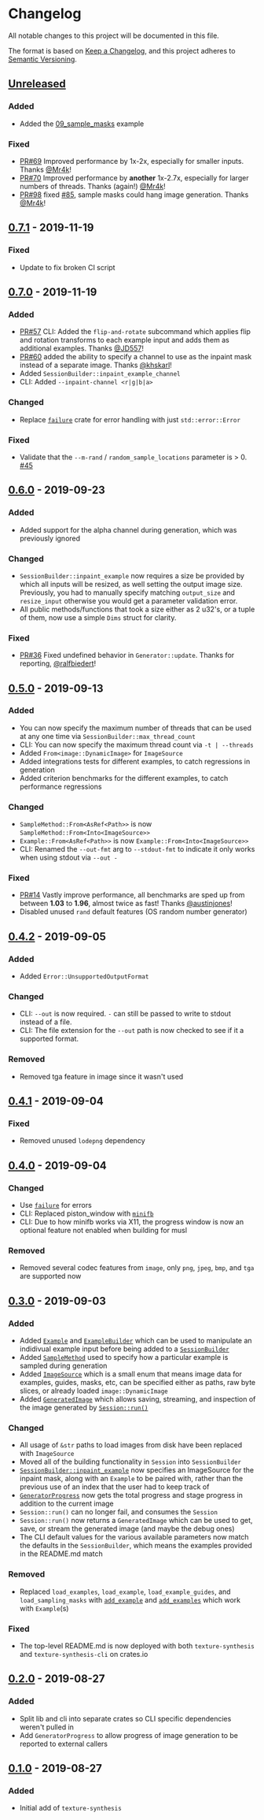 # Changelog
All notable changes to this project will be documented in this file.

The format is based on [Keep a Changelog](https://keepachangelog.com/en/1.0.0/),
and this project adheres to [Semantic Versioning](https://semver.org/spec/v2.0.0.html).

## [Unreleased]
### Added
- Added the [09_sample_masks](lib/examples/09_sample_masks.rs) example

### Fixed
- [PR#69](https://github.com/EmbarkStudios/texture-synthesis/pull/69) Improved performance by 1x-2x, especially for smaller inputs. Thanks [@Mr4k](https://github.com/Mr4k)!
- [PR#70](https://github.com/EmbarkStudios/texture-synthesis/pull/70) Improved performance by **another** 1x-2.7x, especially for larger numbers of threads. Thanks (again!) [@Mr4k](https://github.com/Mr4k)!
- [PR#98](https://github.com/EmbarkStudios/texture-synthesis/pull/98) fixed [#85](https://github.com/EmbarkStudios/texture-synthesis/issues/85), sample masks could hang image generation. Thanks [@Mr4k](https://github.com/Mr4k)!

## [0.7.1] - 2019-11-19
### Fixed
- Update to fix broken CI script

## [0.7.0] - 2019-11-19
### Added
- [PR#57](https://github.com/EmbarkStudios/texture-synthesis/pull/57) CLI: Added the `flip-and-rotate` subcommand which applies flip and rotation transforms to each example input and adds them as additional examples. Thanks [@JD557](https://github.com/JD557)!
- [PR#60](https://github.com/EmbarkStudios/texture-synthesis/pull/60) added the ability to specify a channel to use as the inpaint mask instead of a separate image. Thanks [@khskarl](https://github.com/khskarl)!
- Added `SessionBuilder::inpaint_example_channel`
- CLI: Added `--inpaint-channel <r|g|b|a>`

### Changed
- Replace [`failure`](https://crates.io/crates/failure) crate for error handling with just `std::error::Error`

### Fixed
- Validate that the `--m-rand` / `random_sample_locations` parameter is > 0. [#45](https://github.com/EmbarkStudios/texture-synthesis/issues/45)

## [0.6.0] - 2019-09-23
### Added
- Added support for the alpha channel during generation, which was previously ignored

### Changed
- `SessionBuilder::inpaint_example` now requires a size be provided by which all inputs will be resized, as well setting the output image size. Previously, you had to manually specify matching `output_size` and `resize_input` otherwise you would get a parameter validation error.
- All public methods/functions that took a size either as 2 u32's, or a tuple of them, now use a simple `Dims` struct for clarity.

### Fixed
- [PR#36](https://github.com/EmbarkStudios/texture-synthesis/pull/36) Fixed undefined behavior in `Generator::update`. Thanks for reporting, [@ralfbiedert](https://github.com/ralfbiedert)!

## [0.5.0] - 2019-09-13
### Added
- You can now specify the maximum number of threads that can be used at any one time via `SessionBuilder::max_thread_count`
- CLI: You can now specify the maximum thread count via `-t | --threads`
- Added `From<image::DynamicImage>` for `ImageSource`
- Added integrations tests for different examples, to catch regressions in generation
- Added criterion benchmarks for the different examples, to catch performance regressions

### Changed
- `SampleMethod::From<AsRef<Path>>` is now `SampleMethod::From<Into<ImageSource>>`
- `Example::From<AsRef<Path>>` is now `Example::From<Into<ImageSource>>`
- CLI: Renamed the `--out-fmt` arg to `--stdout-fmt` to indicate it only works when using stdout via `--out -`

### Fixed
- [PR#14](https://github.com/EmbarkStudios/texture-synthesis/pull/14) Vastly improve performance, all benchmarks are sped up from between **1.03** to **1.96**, almost twice as fast! Thanks [@austinjones](https://github.com/austinjones)!
- Disabled unused `rand` default features (OS random number generator)

## [0.4.2] - 2019-09-05
### Added
- Added `Error::UnsupportedOutputFormat`

### Changed
- CLI: `--out` is now required. `-` can still be passed to write to stdout instead of a file.
- CLI: The file extension for the `--out` path is now checked to see if it a supported format.

### Removed
- Removed tga feature in image since it wasn't used

## [0.4.1] - 2019-09-04
### Fixed
- Removed unused `lodepng` dependency

## [0.4.0] - 2019-09-04
### Changed
- Use [`failure`](https://crates.io/crates/failure) for errors
- CLI: Replaced piston_window with [`minifb`](https://crates.io/crates/minifb)
- CLI: Due to how minifb works via X11, the progress window is now an optional feature not enabled when building for musl

### Removed
- Removed several codec features from `image`, only `png`, `jpeg`, `bmp`, and `tga` are supported now

## [0.3.0] - 2019-09-03
### Added
- Added [`Example`](https://github.com/EmbarkStudios/texture-synthesis/blob/7e65b8abb9508841e7acf758cb79dd3f49aac28e/lib/src/lib.rs#L247) and [`ExampleBuilder`](https://github.com/EmbarkStudios/texture-synthesis/blob/7e65b8abb9508841e7acf758cb79dd3f49aac28e/lib/src/lib.rs#L208) which can be used to manipulate an indidivual
example input before being added to a [`SessionBuilder`](https://github.com/EmbarkStudios/texture-synthesis/blob/7e65b8abb9508841e7acf758cb79dd3f49aac28e/lib/src/lib.rs#L342)
- Added [`SampleMethod`](https://github.com/EmbarkStudios/texture-synthesis/blob/7e65b8abb9508841e7acf758cb79dd3f49aac28e/lib/src/lib.rs#L158) used to specify how a particular example is sampled during generation
- Added [`ImageSource`](https://github.com/EmbarkStudios/texture-synthesis/blob/7e65b8abb9508841e7acf758cb79dd3f49aac28e/lib/src/utils.rs#L6) which is a small enum that means image data for examples, guides,
masks, etc, can be specified either as paths, raw byte slices, or already loaded `image::DynamicImage`
- Added [`GeneratedImage`](https://github.com/EmbarkStudios/texture-synthesis/blob/7e65b8abb9508841e7acf758cb79dd3f49aac28e/lib/src/lib.rs#L103) which allows saving, streaming, and inspection of the image
generated by [`Session::run()`](https://github.com/EmbarkStudios/texture-synthesis/blob/7e65b8abb9508841e7acf758cb79dd3f49aac28e/lib/src/lib.rs#L736)

### Changed
- All usage of `&str` paths to load images from disk have been replaced with `ImageSource`
- Moved all of the building functionality in `Session` into `SessionBuilder`
- [`SessionBuilder::inpaint_example`](https://github.com/EmbarkStudios/texture-synthesis/blob/7e65b8abb9508841e7acf758cb79dd3f49aac28e/lib/src/lib.rs#L410) now specifies an ImageSource for the inpaint mask, along with an `Example` to be paired with, rather than the previous use of an index that the user had to keep track of
- [`GeneratorProgress`](https://github.com/EmbarkStudios/texture-synthesis/blob/7e65b8abb9508841e7acf758cb79dd3f49aac28e/lib/src/lib.rs#L789) now gets the total progress and stage progress in addition to the current image
- `Session::run()` can no longer fail, and consumes the `Session`
- `Session::run()` now returns a `GeneratedImage` which can be used to get, save, or stream the generated image (and maybe the debug ones)
- The CLI default values for the various available parameters now match the defaults in the `SessionBuilder`, which means the examples provided in the README.md match

### Removed
- Replaced `load_examples`, `load_example`, `load_example_guides`, and `load_sampling_masks` with
[`add_example`](https://github.com/EmbarkStudios/texture-synthesis/blob/7e65b8abb9508841e7acf758cb79dd3f49aac28e/lib/src/lib.rs#L366) and [`add_examples`](https://github.com/EmbarkStudios/texture-synthesis/blob/7e65b8abb9508841e7acf758cb79dd3f49aac28e/lib/src/lib.rs#L382) which work with `Example`(s)

### Fixed
- The top-level README.md is now deployed with both `texture-synthesis` and `texture-synthesis-cli` on crates.io

## [0.2.0] - 2019-08-27
### Added
- Split lib and cli into separate crates so CLI specific dependencies weren't pulled in
- Add `GeneratorProgress` to allow progress of image generation to be reported to external callers

## [0.1.0] - 2019-08-27
### Added
- Initial add of `texture-synthesis`

[Unreleased]: https://github.com/EmbarkStudios/texture-synthesis/compare/0.7.1...HEAD
[0.7.1]: https://github.com/EmbarkStudios/texture-synthesis/compare/0.7.0...0.7.1
[0.7.0]: https://github.com/EmbarkStudios/texture-synthesis/compare/0.6.0...0.7.0
[0.6.0]: https://github.com/EmbarkStudios/texture-synthesis/compare/0.5.0...0.6.0
[0.5.0]: https://github.com/EmbarkStudios/texture-synthesis/compare/0.4.2...0.5.0
[0.4.2]: https://github.com/EmbarkStudios/texture-synthesis/compare/0.4.1...0.4.2
[0.4.1]: https://github.com/EmbarkStudios/texture-synthesis/compare/0.4.0...0.4.1
[0.4.0]: https://github.com/EmbarkStudios/texture-synthesis/compare/0.3.0...0.4.0
[0.3.0]: https://github.com/EmbarkStudios/texture-synthesis/compare/0.2.0...0.3.0
[0.2.0]: https://github.com/EmbarkStudios/texture-synthesis/compare/0.1.0...0.2.0
[0.1.0]: https://github.com/EmbarkStudios/texture-synthesis/releases/tag/0.1.0
